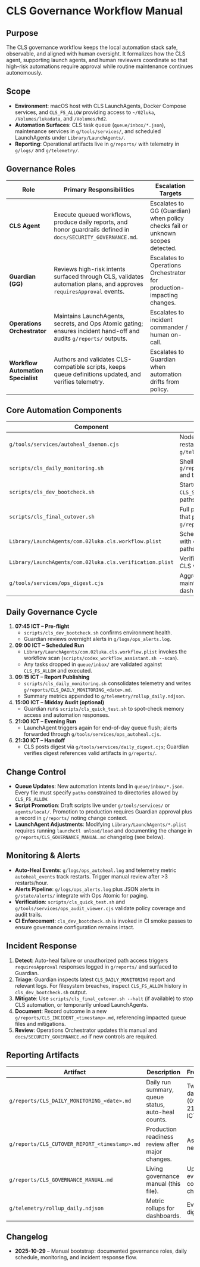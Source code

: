 # CLS Governance Workflow Manual

## Purpose
The CLS governance workflow keeps the local automation stack safe, observable, and aligned with human oversight. It formalizes how the CLS agent, supporting launch agents, and human reviewers coordinate so that high-risk automations require approval while routine maintenance continues autonomously.

## Scope
- **Environment**: macOS host with CLS LaunchAgents, Docker Compose services, and `CLS_FS_ALLOW` providing access to `~/02luka`, `/Volumes/lukadata`, and `/Volumes/hd2`.
- **Automation Surfaces**: CLS task queue (`queue/inbox/*.json`), maintenance services in `g/tools/services/`, and scheduled LaunchAgents under `Library/LaunchAgents/`.
- **Reporting**: Operational artifacts live in `g/reports/` with telemetry in `g/logs/` and `g/telemetry/`.

## Governance Roles
| Role | Primary Responsibilities | Escalation Targets |
|------|--------------------------|--------------------|
| **CLS Agent** | Execute queued workflows, produce daily reports, and honor guardrails defined in `docs/SECURITY_GOVERNANCE.md`. | Escalates to GG (Guardian) when policy checks fail or unknown scopes detected. |
| **Guardian (GG)** | Reviews high-risk intents surfaced through CLS, validates automation plans, and approves `requiresApproval` events. | Escalates to Operations Orchestrator for production-impacting changes. |
| **Operations Orchestrator** | Maintains LaunchAgents, secrets, and Ops Atomic gating; ensures incident hand-off and audits `g/reports/` outputs. | Escalates to incident commander / human on-call. |
| **Workflow Automation Specialist** | Authors and validates CLS-compatible scripts, keeps queue definitions updated, and verifies telemetry. | Escalates to Guardian when automation drifts from policy. |

## Core Automation Components
| Component | Location | Purpose |
|-----------|----------|---------|
| `g/tools/services/autoheal_daemon.cjs` | Node service invoked by CLS to restart failing processes and write to `g/telemetry/autoheal.log`. |
| `scripts/cls_daily_monitoring.sh` | Shell runbook that generates `g/reports/CLS_DAILY_MONITORING_*.md` and tails recent logs for review. |
| `scripts/cls_dev_bootcheck.sh` | Startup diagnostic confirming `CLS_SHELL`, `CLS_FS_ALLOW`, executable paths, and queue connectivity. |
| `scripts/cls_final_cutover.sh` | Full production takeover sequence that publishes `g/reports/CLS_CUTOVER_REPORT_*.md`. |
| `Library/LaunchAgents/com.02luka.cls.workflow.plist` | Schedules the CLS workflow scan with environment variables and log paths for audit. |
| `Library/LaunchAgents/com.02luka.cls.verification.plist` | Verification LaunchAgent ensuring CLS validation jobs remain healthy. |
| `g/tools/services/ops_digest.cjs` | Aggregates alerts, auto-heal, and maintenance activity for governance dashboards. |

## Daily Governance Cycle
1. **07:45 ICT – Pre-flight**
   - `scripts/cls_dev_bootcheck.sh` confirms environment health.
   - Guardian reviews overnight alerts in `g/logs/ops_alerts.log`.
2. **09:00 ICT – Scheduled Run**
   - `Library/LaunchAgents/com.02luka.cls.workflow.plist` invokes the workflow scan (`scripts/codex_workflow_assistant.sh --scan`).
   - Any tasks dropped in `queue/inbox/` are validated against `CLS_FS_ALLOW` and executed.
3. **09:15 ICT – Report Publishing**
   - `scripts/cls_daily_monitoring.sh` consolidates telemetry and writes `g/reports/CLS_DAILY_MONITORING_<date>.md`.
   - Summary metrics appended to `g/telemetry/rollup_daily.ndjson`.
4. **15:00 ICT – Midday Audit (optional)**
   - Guardian runs `scripts/cls_quick_test.sh` to spot-check memory access and automation responses.
5. **21:00 ICT – Evening Run**
   - LaunchAgent triggers again for end-of-day queue flush; alerts forwarded through `g/tools/services/ops_autoheal.cjs`.
6. **21:30 ICT – Handoff**
   - CLS posts digest via `g/tools/services/daily_digest.cjs`; Guardian verifies digest references valid artifacts in `g/reports/`.

## Change Control
- **Queue Updates**: New automation intents land in `queue/inbox/*.json`. Every file must specify `paths` constrained to directories allowed by `CLS_FS_ALLOW`.
- **Script Promotion**: Draft scripts live under `g/tools/services/` or `agents/local/`. Promotion to production requires Guardian approval plus a record in `g/reports/` noting change context.
- **LaunchAgent Adjustments**: Modifying `Library/LaunchAgents/*.plist` requires running `launchctl unload/load` and documenting the change in `g/reports/CLS_GOVERNANCE_MANUAL.md` changelog (see below).

## Monitoring & Alerts
- **Auto-Heal Events**: `g/logs/ops_autoheal.log` and telemetry metric `autoheal_events` track restarts. Trigger manual review after >3 restarts/hour.
- **Alerts Pipeline**: `g/logs/ops_alerts.log` plus JSON alerts in `g/state/alerts/` integrate with Ops Atomic for paging.
- **Verification**: `scripts/cls_quick_test.sh` and `g/tools/services/ops_audit_viewer.cjs` validate policy coverage and audit trails.
- **CI Enforcement**: `cls_dev_bootcheck.sh` is invoked in CI smoke passes to ensure governance configuration remains intact.

## Incident Response
1. **Detect**: Auto-heal failure or unauthorized path access triggers `requiresApproval` responses logged in `g/reports/` and surfaced to Guardian.
2. **Triage**: Guardian inspects latest `CLS_DAILY_MONITORING` report and relevant logs. For filesystem breaches, inspect `CLS_FS_ALLOW` history in `cls_dev_bootcheck.sh` output.
3. **Mitigate**: Use `scripts/cls_final_cutover.sh --halt` (if available) to stop CLS automation, or temporarily unload LaunchAgents.
4. **Document**: Record outcome in a new `g/reports/CLS_INCIDENT_<timestamp>.md`, referencing impacted queue files and mitigations.
5. **Review**: Operations Orchestrator updates this manual and `docs/SECURITY_GOVERNANCE.md` if new controls are required.

## Reporting Artifacts
| Artifact | Description | Frequency |
|----------|-------------|-----------|
| `g/reports/CLS_DAILY_MONITORING_<date>.md` | Daily run summary, queue status, auto-heal counts. | Twice daily (09:15 / 21:30 ICT). |
| `g/reports/CLS_CUTOVER_REPORT_<timestamp>.md` | Production readiness review after major changes. | As needed. |
| `g/reports/CLS_GOVERNANCE_MANUAL.md` | Living governance manual (this file). | Update on every control change. |
| `g/telemetry/rollup_daily.ndjson` | Metric rollups for dashboards. | Every digest run. |

## Changelog
- **2025-10-29** – Manual bootstrap: documented governance roles, daily schedule, monitoring, and incident response flow.
